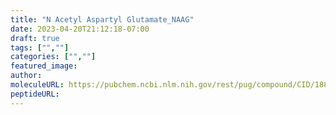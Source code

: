 ```yaml
---
title: "N Acetyl Aspartyl Glutamate_NAAG"
date: 2023-04-20T21:12:18-07:00
draft: true
tags: ["",""]
categories: ["",""]
featured_image: 
author: 
moleculeURL: https://pubchem.ncbi.nlm.nih.gov/rest/pug/compound/CID/188803/record/SDF/?record_type=3d&response_type=display
peptideURL:
---
```


